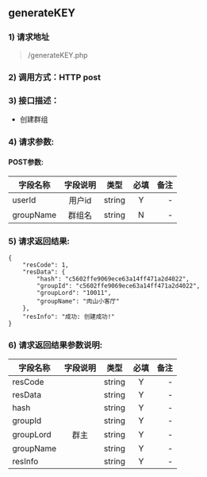 

## generateKEY

### 1) 请求地址

> /generateKEY.php

### 2) 调用方式：HTTP post

### 3) 接口描述：

* 创建群组

### 4) 请求参数:


#### POST参数:
|字段名称       |字段说明         |类型            |必填            |备注     |
| -------------|:--------------:|:--------------:|:--------------:| ------:|
|userId|用户id|string|Y|-|
|groupName|群组名|string|N|-|



### 5) 请求返回结果:

```
{
    "resCode": 1,
    "resData": {
        "hash": "c5602ffe9069ece63a14ff471a2d4022",
        "groupId": "c5602ffe9069ece63a14ff471a2d4022",
        "groupLord": "10011",
        "groupName": "肉山小客厅"
    },
    "resInfo": "成功: 创建成功!"
}
```


### 6) 请求返回结果参数说明:
|字段名称       |字段说明         |类型            |必填            |备注     |
| -------------|:--------------:|:--------------:|:--------------:| ------:|
|resCode||string|Y|-|
|resData||string|Y|-|
|hash||string|Y|-|
|groupId||string|Y|-|
|groupLord|群主|string|Y|-|
|groupName||string|Y|-|
|resInfo||string|Y|-|

